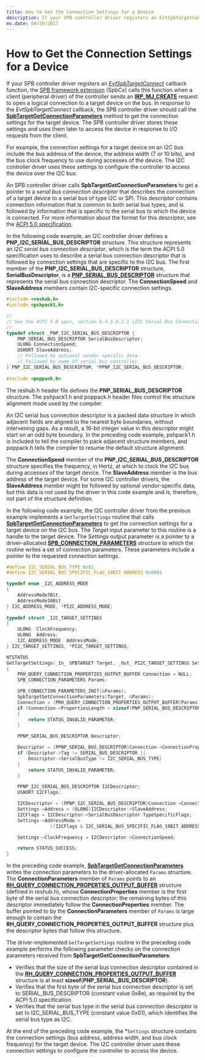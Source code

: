 ```yaml
---
title: How to Get the Connection Settings for a Device
description: If your SPB controller driver registers an EvtSpbTargetConnect callback function, the SPB framework extension (SpbCx) calls this function when a client (peripheral driver) of the controller sends an IRP_MJ_CREATE request to open a logical connection to a target device on the bus. In response to the EvtSpbTargetConnect callback, the SPB controller driver should call the SpbTargetGetConnectionParameters method to get the connection settings for the target device. The SPB controller driver stores these settings and uses them later to access the device in response to I/O requests from the client.
ms.date: 04/20/2017
---
```


# How to Get the Connection Settings for a Device


If your SPB controller driver registers an [*EvtSpbTargetConnect*](/windows-hardware/drivers/ddi/spbcx/nc-spbcx-evt_spb_target_connect) callback function, the [SPB framework extension](./spb-framework-extension.md) (SpbCx) calls this function when a client (peripheral driver) of the controller sends an [**IRP\_MJ\_CREATE**](../kernel/irp-mj-create.md) request to open a logical connection to a target device on the bus. In response to the *EvtSpbTargetConnect* callback, the SPB controller driver should call the [**SpbTargetGetConnectionParameters**](/windows-hardware/drivers/ddi/spbcx/nf-spbcx-spbtargetgetconnectionparameters) method to get the connection settings for the target device. The SPB controller driver stores these settings and uses them later to access the device in response to I/O requests from the client.

For example, the connection settings for a target device on an I2C bus include the bus address of the device, the address width (7 or 10 bits), and the bus clock frequency to use during accesses of the device. The I2C controller driver uses these settings to configure the controller to access the device over the I2C bus.

An SPB controller driver calls **SpbTargetGetConnectionParameters** to get a pointer to a *serial bus connection descriptor* that describes the connection of a target device to a serial bus of type I2C or SPI. This descriptor contains connection information that is common to both serial bus types, and is followed by information that is specific to the serial bus to which the device is connected. For more information about the format for this descriptor, see the [ACPI 5.0 specification](https://uefi.org/specifications).

In the following code example, an I2C controller driver defines a **PNP\_I2C\_SERIAL\_BUS\_DESCRIPTOR** structure. This structure represents an *I2C serial bus connection descriptor*, which is the term the ACPI 5.0 specification uses to describe a serial bus connection descriptor that is followed by connection settings that are specific to the I2C bus. The first member of the **PNP\_I2C\_SERIAL\_BUS\_DESCRIPTOR** structure, **SerialBusDescriptor**, is a [**PNP\_SERIAL\_BUS\_DESCRIPTOR**](/windows-hardware/drivers/ddi/reshub/ns-reshub-_pnp_serial_bus_descriptor) structure that represents the serial bus connection descriptor. The **ConnectionSpeed** and **SlaveAddress** members contain I2C-specific connection settings.

```cpp
#include <reshub.h>
#include <pshpack1.h>  

//
// See the ACPI 5.0 spec, section 6.4.3.8.2.1 (I2C Serial Bus Connection Descriptor).  
//
typedef struct _PNP_I2C_SERIAL_BUS_DESCRIPTOR {  
    PNP_SERIAL_BUS_DESCRIPTOR SerialBusDescriptor;  
    ULONG ConnectionSpeed;  
    USHORT SlaveAddress;  
    // Followed by optional vendor-specific data.
    // Followed by name of serial bus controller.
} PNP_I2C_SERIAL_BUS_DESCRIPTOR, *PPNP_I2C_SERIAL_BUS_DESCRIPTOR;  
  
#include <poppack.h>
```

The reshub.h header file defines the **PNP\_SERIAL\_BUS\_DESCRIPTOR** structure. The pshpack1.h and poppack.h header files control the structure alignment mode used by the compiler.

An I2C serial bus connection descriptor is a packed data structure in which adjacent fields are aligned to the nearest byte boundaries, without intervening gaps. As a result, a 16-bit integer value in this descriptor might start on an odd byte boundary. In the preceding code example, pshpack1.h is included to tell the compiler to pack adjacent structure members, and poppack.h tells the compiler to resume the default structure alignment.

The **ConnectionSpeed** member of the **PNP\_I2C\_SERIAL\_BUS\_DESCRIPTOR** structure specifies the frequency, in Hertz, at which to clock the I2C bus during accesses of the target device. The **SlaveAddress** member is the bus address of the target device. For some I2C controller drivers, the **SlaveAddress** member might be followed by optional vendor-specific data, but this data is not used by the driver in this code example and is, therefore, not part of the structure definition.

In the following code example, the I2C controller driver from the previous example implements a `GetTargetSettings` routine that calls [**SpbTargetGetConnectionParameters**](/windows-hardware/drivers/ddi/spbcx/nf-spbcx-spbtargetgetconnectionparameters) to get the connection settings for a target device on the I2C bus. The *Target* input parameter to this routine is a handle to the target device. The *Settings* output parameter is a pointer to a driver-allocated [**SPB\_CONNECTION\_PARAMETERS**](/windows-hardware/drivers/ddi/spbcx/ns-spbcx-_spb_connection_parameters) structure to which the routine writes a set of connection parameters. These parameters include a pointer to the requested connection settings.

```cpp
#define I2C_SERIAL_BUS_TYPE 0x01
#define I2C_SERIAL_BUS_SPECIFIC_FLAG_10BIT_ADDRESS 0x0001

typedef enum _I2C_ADDRESS_MODE
{
    AddressMode7Bit,
    AddressMode10Bit
} I2C_ADDRESS_MODE, *PI2C_ADDRESS_MODE;
  
typedef struct _I2C_TARGET_SETTINGS
{
    ULONG  ClockFrequency;
    ULONG  Address;
    I2C_ADDRESS_MODE  AddressMode;
} I2C_TARGET_SETTINGS, *PI2C_TARGET_SETTINGS;

NTSTATUS
GetTargetSettings(_In_ SPBTARGET Target, _Out_ PI2C_TARGET_SETTINGS Settings)
{
    PRH_QUERY_CONNECTION_PROPERTIES_OUTPUT_BUFFER Connection = NULL;
    SPB_CONNECTION_PARAMETERS Params;

    SPB_CONNECTION_PARAMETERS_INIT(&Params);
    SpbTargetGetConnectionParameters(Target, &Params);
    Connection = (PRH_QUERY_CONNECTION_PROPERTIES_OUTPUT_BUFFER)Params.ConnectionParameters;
    if (Connection->PropertiesLength < sizeof(PNP_SERIAL_BUS_DESCRIPTOR))
    {
        return STATUS_INVALID_PARAMETER;
    }

    PPNP_SERIAL_BUS_DESCRIPTOR Descriptor;

    Descriptor = (PPNP_SERIAL_BUS_DESCRIPTOR)Connection->ConnectionProperties;
    if (Descriptor->Tag != SERIAL_BUS_DESCRIPTOR ||
        Descriptor->SerialBusType != I2C_SERIAL_BUS_TYPE)
    {
        return STATUS_INVALID_PARAMETER;
    }

    PPNP_I2C_SERIAL_BUS_DESCRIPTOR I2CDescriptor;
    USHORT I2CFlags;

    I2CDescriptor = (PPNP_I2C_SERIAL_BUS_DESCRIPTOR)Connection->ConnectionProperties;
    Settings->Address = (ULONG)I2CDescriptor->SlaveAddress;
    I2CFlags = I2CDescriptor->SerialBusDescriptor.TypeSpecificFlags;
    Settings->AddressMode = 
                ((I2CFlags & I2C_SERIAL_BUS_SPECIFIC_FLAG_10BIT_ADDRESS) == 0) ? AddressMode7Bit : AddressMode10Bit;

    Settings->ClockFrequency = I2CDescriptor->ConnectionSpeed;

    return STATUS_SUCCESS;
}
```

In the preceding code example, [**SpbTargetGetConnectionParameters**](/windows-hardware/drivers/ddi/spbcx/nf-spbcx-spbtargetgetconnectionparameters) writes the connection parameters to the driver-allocated `Params` structure. The **ConnectionParameters** member of `Params` points to an [**RH\_QUERY\_CONNECTION\_PROPERTIES\_OUTPUT\_BUFFER**](/windows-hardware/drivers/ddi/reshub/ns-reshub-_rh_query_connection_properties_output_buffer) structure (defined in reshub.h), whose **ConnectionProperties** member is the first byte of the serial bus connection descriptor; the remaining bytes of this descriptor immediately follow the **ConnectionProperties** member. The buffer pointed to by the **ConnectionParameters** member of `Params` is large enough to contain the **RH\_QUERY\_CONNECTION\_PROPERTIES\_OUTPUT\_BUFFER** structure plus the descriptor bytes that follow this structure.

The driver-implemented `GetTargetSettings` routine in the preceding code example performs the following parameter checks on the connection parameters received from **SpbTargetGetConnectionParameters**:

-   Verifies that the size of the serial bus connection descriptor contained in the [**RH\_QUERY\_CONNECTION\_PROPERTIES\_OUTPUT\_BUFFER**](/windows-hardware/drivers/ddi/reshub/ns-reshub-_rh_query_connection_properties_output_buffer) structure is at least **sizeof**(**PNP\_SERIAL\_BUS\_DESCRIPTOR**).
-   Verifies that the first byte of the serial bus connection descriptor is set to SERIAL\_BUS\_DESCRIPTOR (constant value 0x8e), as required by the ACPI 5.0 specification.
-   Verifies that the serial bus type in the serial bus connection descriptor is set to I2C\_SERIAL\_BUS\_TYPE (constant value 0x01), which identifies the serial bus type as I2C.

At the end of the preceding code example, the \*`Settings` structure contains the connection settings (bus address, address width, and bus clock frequency) for the target device. The I2C controller driver uses these connection settings to configure the controller to access the device.

 

